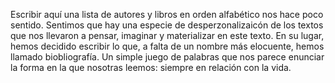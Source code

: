 Escribir aquí una lista de autores y libros en orden alfabético nos hace poco sentido. Sentimos que hay una especie de desperzonalizaicón de los textos que nos llevaron a pensar, imaginar y materializar en este texto. En su lugar, hemos decidido escribir lo que, a falta de un nombre más elocuente, hemos llamado biobliografía. Un simple juego de palabras que nos parece enunciar la forma en la que nosotras leemos: siempre en relación con la vida.
